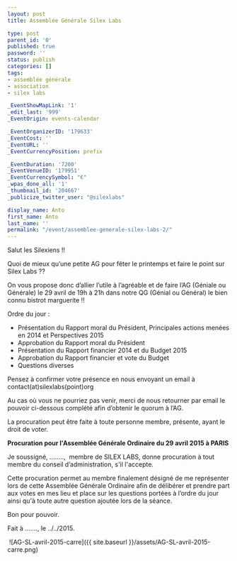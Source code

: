 ```yaml
---
layout: post
title: Assemblée Générale Silex Labs

type: post
parent_id: '0'
published: true
password: ''
status: publish
categories: []
tags:
- assemblée générale
- association
- silex labs

_EventShowMapLink: '1'
_edit_last: '999'
_EventOrigin: events-calendar

_EventOrganizerID: '179633'
_EventCost: ''
_EventURL: ''
_EventCurrencyPosition: prefix

_EventDuration: '7200'
_EventVenueID: '179951'
_EventCurrencySymbol: "€"
_wpas_done_all: '1'
_thumbnail_id: '204667'
_publicize_twitter_user: "@silexlabs"

display_name: Anto
first_name: Anto
last_name: ''
permalink: "/event/assemblee-generale-silex-labs-2/"
---
```


Salut les Silexiens !!

Quoi de mieux qu’une petite AG pour fêter le printemps et faire le point sur Silex Labs ??

On vous propose donc d’allier l’utile à l’agréable et de faire l’AG (Géniale ou Générale) le 29 avril de 19h à 21h dans notre QG (Génial ou Général) le bien connu bistrot marguerite !!

Ordre du jour
: 
*   Présentation du Rapport moral du Président, Principales actions menées en 2014 et Perspectives 2015
*   Approbation du Rapport moral du Président
*   Présentation du Rapport financier 2014 et du Budget 2015
*   Approbation du Rapport financier et vote du Budget
*   Questions diverses

Pensez à confirmer votre présence en nous envoyant un email à contact(at)silexlabs(point)org

Au cas où vous ne pourriez pas venir, merci de nous retourner par email le pouvoir ci-dessous complété afin d’obtenir le quorum à l’AG.

La procuration peut être faite à toute personne membre, présente, ayant le droit de voter.

**Procuration pour l'Assemblée Générale Ordinaire du 29 avril 2015 à PARIS**

Je soussigné, ........,  membre de SILEX LABS, donne procuration à tout membre du conseil d’administration, s'il l'accepte.

Cette procuration permet au membre finalement désigné de me représenter lors de cette Assemblée Générale Ordinaire afin de délibérer et prendre part aux votes en mes lieu et place sur les questions portées à l’ordre du jour ainsi qu'à toute autre question ajoutée lors de la séance.

Bon pour pouvoir.

Fait à ......., le ../../2015.

 ![AG-SL-avril-2015-carre]({{ site.baseurl }}/assets/AG-SL-avril-2015-carre.png)